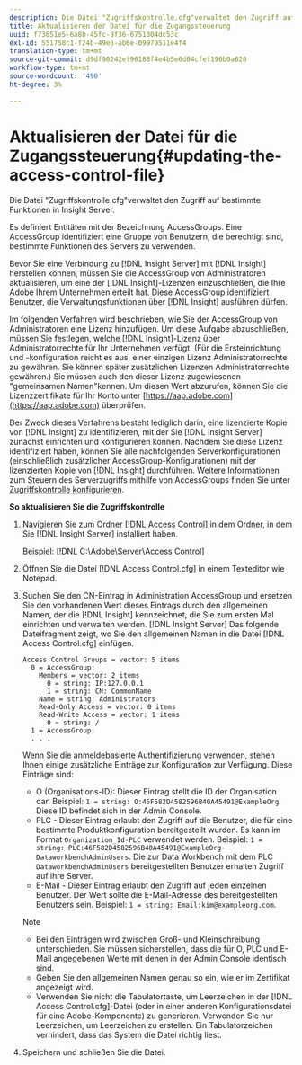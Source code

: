 ```yaml
---
description: Die Datei "Zugriffskontrolle.cfg"verwaltet den Zugriff auf bestimmte Funktionen in Insight Server.
title: Aktualisieren der Datei für die Zugangssteuerung
uuid: f73651e5-6a8b-45fc-8f36-6751304dc53c
exl-id: 551758c1-f24b-49e6-ab6e-09979511e4f4
translation-type: tm+mt
source-git-commit: d9df90242ef96188f4e4b5e6d04cfef196b0a628
workflow-type: tm+mt
source-wordcount: '490'
ht-degree: 3%

---
```


# Aktualisieren der Datei für die Zugangssteuerung{#updating-the-access-control-file}

Die Datei &quot;Zugriffskontrolle.cfg&quot;verwaltet den Zugriff auf bestimmte Funktionen in Insight Server.

Es definiert Entitäten mit der Bezeichnung AccessGroups. Eine AccessGroup identifiziert eine Gruppe von Benutzern, die berechtigt sind, bestimmte Funktionen des Servers zu verwenden.

Bevor Sie eine Verbindung zu [!DNL Insight Server] mit [!DNL Insight] herstellen können, müssen Sie die AccessGroup von Administratoren aktualisieren, um eine der [!DNL Insight]-Lizenzen einzuschließen, die Ihre Adobe Ihrem Unternehmen erteilt hat. Diese AccessGroup identifiziert Benutzer, die Verwaltungsfunktionen über [!DNL Insight] ausführen dürfen.

Im folgenden Verfahren wird beschrieben, wie Sie der AccessGroup von Administratoren eine Lizenz hinzufügen. Um diese Aufgabe abzuschließen, müssen Sie festlegen, welche [!DNL Insight]-Lizenz über Administratorrechte für Ihr Unternehmen verfügt. (Für die Ersteinrichtung und -konfiguration reicht es aus, einer einzigen Lizenz Administratorrechte zu gewähren. Sie können später zusätzlichen Lizenzen Administratorrechte gewähren.) Sie müssen auch den dieser Lizenz zugewiesenen &quot;gemeinsamen Namen&quot;kennen. Um diesen Wert abzurufen, können Sie die Lizenzzertifikate für Ihr Konto unter [https://aap.adobe.com](https://aap.adobe.com) überprüfen.

Der Zweck dieses Verfahrens besteht lediglich darin, eine lizenzierte Kopie von [!DNL Insight] zu identifizieren, mit der Sie [!DNL Insight Server] zunächst einrichten und konfigurieren können. Nachdem Sie diese Lizenz identifiziert haben, können Sie alle nachfolgenden Serverkonfigurationen (einschließlich zusätzlicher AccessGroup-Konfigurationen) mit der lizenzierten Kopie von [!DNL Insight] durchführen. Weitere Informationen zum Steuern des Serverzugriffs mithilfe von AccessGroups finden Sie unter [Zugriffskontrolle konfigurieren](../../../../home/c-inst-svr/c-admin-inst-svr/c-config-acs-ctrl/c-config-acs-ctrl.md#concept-ac385e870dbe4b57a72bf7266b60f93d).

**So aktualisieren Sie die Zugriffskontrolle**

1. Navigieren Sie zum Ordner [!DNL Access Control] in dem Ordner, in dem Sie [!DNL Insight Server] installiert haben.

   Beispiel: [!DNL C:\Adobe\Server\Access Control]

1. Öffnen Sie die Datei [!DNL Access Control.cfg] in einem Texteditor wie Notepad.
1. Suchen Sie den CN-Eintrag in Administration AccessGroup und ersetzen Sie den vorhandenen Wert dieses Eintrags durch den allgemeinen Namen, der die [!DNL Insight] kennzeichnet, die Sie zum ersten Mal einrichten und verwalten werden. [!DNL Insight Server] Das folgende Dateifragment zeigt, wo Sie den allgemeinen Namen in die Datei [!DNL Access Control.cfg] einfügen.

   ```
   Access Control Groups = vector: 5 items 
     0 = AccessGroup: 
       Members = vector: 2 items 
         0 = string: IP:127.0.0.1 
         1 = string: CN: CommonName 
       Name = string: Administrators 
       Read-Only Access = vector: 0 items 
       Read-Write Access = vector: 1 items 
         0 = string: / 
     1 = AccessGroup: 
     . . . 
   ```

   Wenn Sie die anmeldebasierte Authentifizierung verwenden, stehen Ihnen einige zusätzliche Einträge zur Konfiguration zur Verfügung. Diese Einträge sind:

   * O (Organisations-ID): Dieser Eintrag stellt die ID der Organisation dar. Beispiel: `1 = string: O:46F582D4582596B40A45491@ExampleOrg`. Diese ID befindet sich in der Admin Console.
   * PLC - Dieser Eintrag erlaubt den Zugriff auf die Benutzer, die für eine bestimmte Produktkonfiguration bereitgestellt wurden. Es kann im Format `Organization_Id-PLC` verwendet werden. Beispiel: `1 = string: PLC:46F582D4582596B40A45491@ExampleOrg-DataworkbenchAdminUsers`. Die zur Data Workbench mit dem PLC `DataworkbenchAdminUsers` bereitgestellten Benutzer erhalten Zugriff auf ihre Server.
   * E-Mail - Dieser Eintrag erlaubt den Zugriff auf jeden einzelnen Benutzer. Der Wert sollte die E-Mail-Adresse des bereitgestellten Benutzers sein. Beispiel: `1 = string: Email:kim@exampleorg.com`.

   >[!NOTE]
   >
   >
   >    
   >    
   >    * Bei den Einträgen wird zwischen Groß- und Kleinschreibung unterschieden. Sie müssen sicherstellen, dass die für O, PLC und E-Mail angegebenen Werte mit denen in der Admin Console identisch sind.
   >    * Geben Sie den allgemeinen Namen genau so ein, wie er im Zertifikat angezeigt wird.
   >    * Verwenden Sie nicht die Tabulatortaste, um Leerzeichen in der [!DNL Access Control.cfg]-Datei (oder in einer anderen Konfigurationsdatei für eine Adobe-Komponente) zu generieren. Verwenden Sie nur Leerzeichen, um Leerzeichen zu erstellen. Ein Tabulatorzeichen verhindert, dass das System die Datei richtig liest.


1. Speichern und schließen Sie die Datei.
